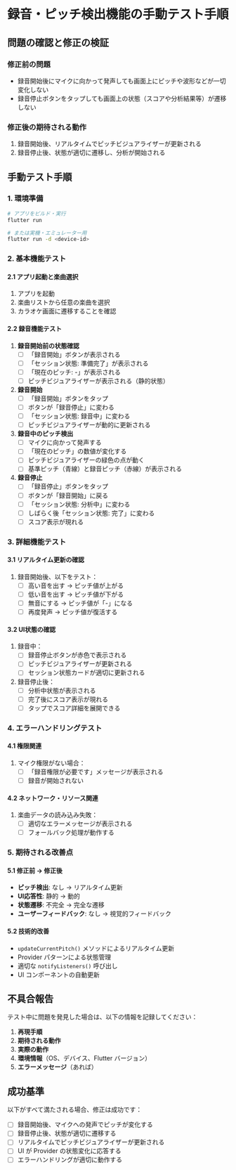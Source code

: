 # 録音・ピッチ検出機能の手動テスト手順

## 問題の確認と修正の検証

### 修正前の問題
- 録音開始後にマイクに向かって発声しても画面上にピッチや波形などが一切変化しない
- 録音停止ボタンをタップしても画面上の状態（スコアや分析結果等）が遷移しない

### 修正後の期待される動作
1. 録音開始後、リアルタイムでピッチビジュアライザーが更新される
2. 録音停止後、状態が適切に遷移し、分析が開始される

## 手動テスト手順

### 1. 環境準備
```bash
# アプリをビルド・実行
flutter run

# または実機・エミュレーター用
flutter run -d <device-id>
```

### 2. 基本機能テスト

#### 2.1 アプリ起動と楽曲選択
1. アプリを起動
2. 楽曲リストから任意の楽曲を選択
3. カラオケ画面に遷移することを確認

#### 2.2 録音機能テスト
1. **録音開始前の状態確認**
   - [ ] 「録音開始」ボタンが表示される
   - [ ] 「セッション状態: 準備完了」が表示される
   - [ ] 「現在のピッチ: -」が表示される
   - [ ] ピッチビジュアライザーが表示される（静的状態）

2. **録音開始**
   - [ ] 「録音開始」ボタンをタップ
   - [ ] ボタンが「録音停止」に変わる
   - [ ] 「セッション状態: 録音中」に変わる
   - [ ] ピッチビジュアライザーが動的に更新される

3. **録音中のピッチ検出**
   - [ ] マイクに向かって発声する
   - [ ] 「現在のピッチ」の数値が変化する
   - [ ] ピッチビジュアライザーの緑色の点が動く
   - [ ] 基準ピッチ（青線）と録音ピッチ（赤線）が表示される

4. **録音停止**
   - [ ] 「録音停止」ボタンをタップ
   - [ ] ボタンが「録音開始」に戻る
   - [ ] 「セッション状態: 分析中」に変わる
   - [ ] しばらく後「セッション状態: 完了」に変わる
   - [ ] スコア表示が現れる

### 3. 詳細機能テスト

#### 3.1 リアルタイム更新の確認
1. 録音開始後、以下をテスト：
   - [ ] 高い音を出す → ピッチ値が上がる
   - [ ] 低い音を出す → ピッチ値が下がる
   - [ ] 無音にする → ピッチ値が「-」になる
   - [ ] 再度発声 → ピッチ値が復活する

#### 3.2 UI状態の確認
1. 録音中：
   - [ ] 録音停止ボタンが赤色で表示される
   - [ ] ピッチビジュアライザーが更新される
   - [ ] セッション状態カードが適切に更新される

2. 録音停止後：
   - [ ] 分析中状態が表示される
   - [ ] 完了後にスコア表示が現れる
   - [ ] タップでスコア詳細を展開できる

### 4. エラーハンドリングテスト

#### 4.1 権限関連
1. マイク権限がない場合：
   - [ ] 「録音権限が必要です」メッセージが表示される
   - [ ] 録音が開始されない

#### 4.2 ネットワーク・リソース関連
1. 楽曲データの読み込み失敗：
   - [ ] 適切なエラーメッセージが表示される
   - [ ] フォールバック処理が動作する

### 5. 期待される改善点

#### 5.1 修正前 → 修正後
- **ピッチ検出**: なし → リアルタイム更新
- **UI応答性**: 静的 → 動的
- **状態遷移**: 不完全 → 完全な遷移
- **ユーザーフィードバック**: なし → 視覚的フィードバック

#### 5.2 技術的改善
- `updateCurrentPitch()` メソッドによるリアルタイム更新
- Provider パターンによる状態管理
- 適切な `notifyListeners()` 呼び出し
- UI コンポーネントの自動更新

## 不具合報告

テスト中に問題を発見した場合は、以下の情報を記録してください：

1. **再現手順**
2. **期待される動作**
3. **実際の動作**
4. **環境情報**（OS、デバイス、Flutter バージョン）
5. **エラーメッセージ**（あれば）

## 成功基準

以下がすべて満たされる場合、修正は成功です：

- [ ] 録音開始後、マイクへの発声でピッチが変化する
- [ ] 録音停止後、状態が適切に遷移する
- [ ] リアルタイムでピッチビジュアライザーが更新される
- [ ] UI が Provider の状態変化に応答する
- [ ] エラーハンドリングが適切に動作する